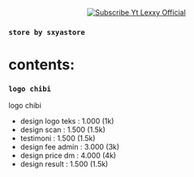 <p align="center">
    <a href="https://Bisnisokteto.github.io">
        <img
            src="https://readme-typing-svg.herokuapp.com?size=15&width=280&lines=Welcome+to+sxyastore"
            alt="Subscribe Yt Lexxy Official"
        />
    </a>

### ```store by sxyastore```
# contents:

### ```logo chibi```
logo chibi
- design logo teks : 1.000 (1k)
- design scan : 1.500 (1.5k)
- testimoni : 1.500 (1.5k)
- design fee admin : 3.000 (3k)
- design price dm : 4.000 (4k)
- design result : 1.500 (1.5k)
